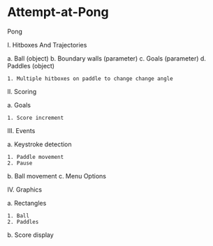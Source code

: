 # Attempt-at-Pong
Pong


I. Hitboxes And Trajectories

  a. Ball (object)
  b. Boundary walls (parameter)
  c. Goals (parameter)
  d. Paddles (object)
  
    1. Multiple hitboxes on paddle to change change angle
  
II. Scoring

  a. Goals
  
    1. Score increment
    
III. Events 

  a. Keystroke detection
  
    1. Paddle movement
    2. Pause
  b. Ball movement
  c. Menu Options
  
IV. Graphics
  
  a. Rectangles
  
    1. Ball
    2. Paddles
  b. Score display
  
